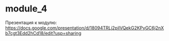 # module_4
Презентация к модулю: 
https://docs.google.com/presentation/d/18094TRLj2pilVQekG2KPyGC6j2nXb7cgt3Edd2hCd18/edit?usp=sharing
